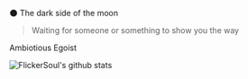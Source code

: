 🌑 The dark side of the moon

> Waiting for someone or something to show you the way 

Ambiotious Egoist 

![FlickerSoul's github stats](https://github-readme-stats.vercel.app/api?username=FlickerSoul&show_icons=true&theme=radical)
